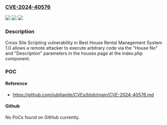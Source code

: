 ### [CVE-2024-40576](https://cve.mitre.org/cgi-bin/cvename.cgi?name=CVE-2024-40576)
![](https://img.shields.io/static/v1?label=Product&message=n%2Fa&color=blue)
![](https://img.shields.io/static/v1?label=Version&message=n%2Fa&color=blue)
![](https://img.shields.io/static/v1?label=Vulnerability&message=n%2Fa&color=brighgreen)

### Description

Cross Site Scripting vulnerability in Best House Rental Management System 1.0 allows a remote attacker to execute arbitrary code via the "House No" and "Description" parameters in the houses page at the index.php component.

### POC

#### Reference
- https://github.com/jubilianite/CVEs/blob/main/CVE-2024-40576.md

#### Github
No PoCs found on GitHub currently.


